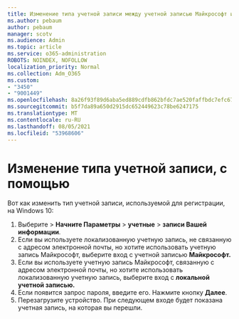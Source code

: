 ```yaml
---
title: Изменение типа учетной записи между учетной записью Майкрософт и локальной учетной записью
ms.author: pebaum
author: pebaum
manager: scotv
ms.audience: Admin
ms.topic: article
ms.service: o365-administration
ROBOTS: NOINDEX, NOFOLLOW
localization_priority: Normal
ms.collection: Adm_O365
ms.custom:
- "3450"
- "9001449"
ms.openlocfilehash: 8a26f93f89d6aba5ed889cdfb862bfdc7ae520faffbdc7efc6778a38c8ba12af
ms.sourcegitcommit: b5f7da89a650d2915dc652449623c78be6247175
ms.translationtype: MT
ms.contentlocale: ru-RU
ms.lasthandoff: 08/05/2021
ms.locfileid: "53968606"
---
```

# <a name="change-the-account-type-that-you-sign-in-with"></a>Изменение типа учетной записи, с помощью

Вот как изменить тип учетной записи, используемой для регистрации, на Windows 10:

1. Выберите   >  **Начните Параметры**  >  **учетные**  >  **записи Вашей информации**.
2. Если вы используете локализованную учетную запись, не связанную с адресом электронной почты, но хотите использовать учетную запись Майкрософт, выберите вход с учетной записью **Майкрософт.**
3. Если вы используете учетную запись Майкрософт, связанную с адресом электронной почты, но хотите использовать локализованную учетную запись, выберите вход с **локальной учетной записью.**
4. Если появится запрос пароля, введите его. Нажмите кнопку **Далее**.
5. Перезагрузите устройство. При следующем входе будет показана учетная запись, на которая вы перешли.